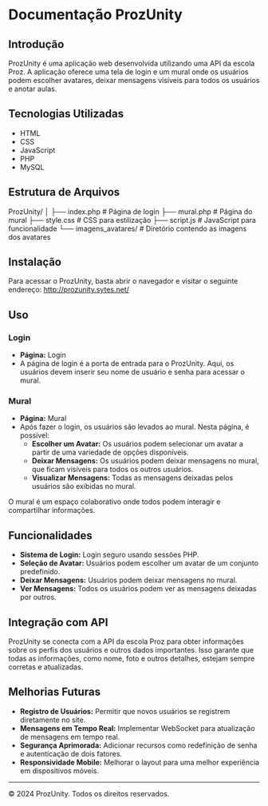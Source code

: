 # Documentação ProzUnity

## Introdução
ProzUnity é uma aplicação web desenvolvida utilizando uma API da escola Proz. A aplicação oferece uma tela de login e um mural onde os usuários podem escolher avatares, deixar mensagens visíveis para todos os usuários e anotar aulas.

## Tecnologias Utilizadas
- HTML
- CSS
- JavaScript
- PHP
- MySQL

## Estrutura de Arquivos
ProzUnity/
│
├── index.php           # Página de login
├── mural.php           # Página do mural
├── style.css           # CSS para estilização
├── script.js           # JavaScript para funcionalidade
└── imagens_avatares/   # Diretório contendo as imagens dos avatares
## Instalação
Para acessar o ProzUnity, basta abrir o navegador e visitar o seguinte endereço:
http://prozunity.sytes.net/
## Uso
### Login
- **Página:** Login
- A página de login é a porta de entrada para o ProzUnity. Aqui, os usuários devem inserir seu nome de usuário e senha para acessar o mural.

### Mural
- **Página:** Mural
- Após fazer o login, os usuários são levados ao mural. Nesta página, é possível:
  - **Escolher um Avatar:** Os usuários podem selecionar um avatar a partir de uma variedade de opções disponíveis.
  - **Deixar Mensagens:** Os usuários podem deixar mensagens no mural, que ficam visíveis para todos os outros usuários.
  - **Visualizar Mensagens:** Todas as mensagens deixadas pelos usuários são exibidas no mural.

O mural é um espaço colaborativo onde todos podem interagir e compartilhar informações.

## Funcionalidades
- **Sistema de Login:** Login seguro usando sessões PHP.
- **Seleção de Avatar:** Usuários podem escolher um avatar de um conjunto predefinido.
- **Deixar Mensagens:** Usuários podem deixar mensagens no mural.
- **Ver Mensagens:** Todos os usuários podem ver as mensagens deixadas por outros.

## Integração com API
ProzUnity se conecta com a API da escola Proz para obter informações sobre os perfis dos usuários e outros dados importantes. Isso garante que todas as informações, como nome, foto e outros detalhes, estejam sempre corretas e atualizadas.

## Melhorias Futuras
- **Registro de Usuários:** Permitir que novos usuários se registrem diretamente no site.
- **Mensagens em Tempo Real:** Implementar WebSocket para atualização de mensagens em tempo real.
- **Segurança Aprimorada:** Adicionar recursos como redefinição de senha e autenticação de dois fatores.
- **Responsividade Mobile:** Melhorar o layout para uma melhor experiência em dispositivos móveis.

---

&copy; 2024 ProzUnity. Todos os direitos reservados.
